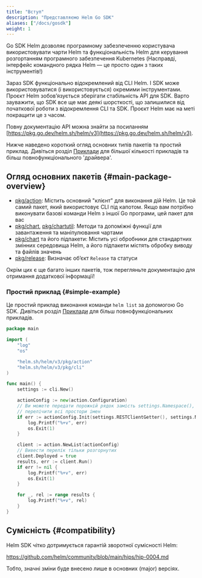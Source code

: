 ```yaml
---
title: "Вступ"
description: "Представляємо Helm Go SDK"
aliases: ["/docs/gosdk"]
weight: 1
---
```

Go SDK Helm дозволяє програмному забезпеченню користувача використовувати чарти Helm та функціональність Helm для керування розгортанням програмного забезпечення Kubernetes
(Насправді, інтерфейс командного рядка Helm — це просто один з таких інструментів!)

Зараз SDK функціонально відокремлений від CLI Helm. І SDK може використовуватися (і використовується) окремими інструментами. Проєкт Helm зобовʼязується зберігати стабільність API для SDK. Варто зауважити, що SDK все ще має деякі шорсткості, що залишилися від початкової роботи з відокремлення CLI та SDK. Проєкт Helm має на меті покращити це з часом.

Повну документацію API можна знайти за посиланням [https://pkg.go.dev/helm.sh/helm/v3](https://pkg.go.dev/helm.sh/helm/v3).

Нижче наведено короткий огляд основних типів пакетів та простий приклад. Дивіться розділ [Приклади](./examples.md) для більшої кількості прикладів та більш повнофункціонального 'драйвера'.

## Огляд основних пакетів {#main-package-overview}

- [pkg/action](https://pkg.go.dev/helm.sh/helm/v3/pkg/action): Містить основний "клієнт" для виконання дій Helm. Це той самий пакет, який використовує CLI під капотом. Якщо вам потрібно виконувати базові команди Helm з іншої Go програми, цей пакет для вас
- [pkg/chart](https://pkg.go.dev/helm.sh/helm/v3/pkg/chart), [pkg/chartutil](https://pkg.go.dev/helm.sh/helm/v3/pkg/chartutil): Методи та допоміжні функції для завантаження та маніпулювання чартами
- [pkg/chart](https://pkg.go.dev/helm.sh/helm/v3/pkg/cli) та його підпакети: Містить усі обробники для стандартних змінних середовища Helm, а його підпакети містять обробку виводу та файлів значень
- [pkg/release](https://pkg.go.dev/helm.sh/helm/v3/pkg/release): Визначає обʼєкт `Release` та статуси

Окрім цих є ще багато інших пакетів, тож перегляньте документацію для отримання додаткової інформації!

### Простий приклад {#simple-example}

Це простий приклад виконання команди `helm list` за допомогою Go SDK. Дивіться розділ [Приклади](./examples.md) для більш повнофункціональних прикладів.

```go
package main

import (
    "log"
    "os"

    "helm.sh/helm/v3/pkg/action"
    "helm.sh/helm/v3/pkg/cli"
)

func main() {
    settings := cli.New()

    actionConfig := new(action.Configuration)
    // Ви можете передати порожній рядок замість settings.Namespace(), щоб
    // перелічити всі простори імен
    if err := actionConfig.Init(settings.RESTClientGetter(), settings.Namespace(), os.Getenv("HELM_DRIVER"), log.Printf); err != nil {
        log.Printf("%+v", err)
        os.Exit(1)
    }

    client := action.NewList(actionConfig)
    // Вивести перелік тільки розгорнутих
    client.Deployed = true
    results, err := client.Run()
    if err != nil {
        log.Printf("%+v", err)
        os.Exit(1)
    }

    for _, rel := range results {
        log.Printf("%+v", rel)
    }
}

```

## Сумісність {#compatibility}

Helm SDK чітко дотримується гарантій зворотної сумісності Helm:

<https://github.com/helm/community/blob/main/hips/hip-0004.md>

Тобто, значні зміни буде внесено лише в основних (major) версіях.
